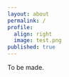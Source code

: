 ```yaml
---
layout: about
permalink: /
profile:
  align: right
  image: test.png
published: true
---
```


To be made. 